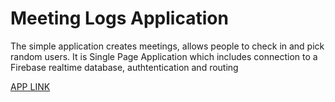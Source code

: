 # Meeting Logs Application

The simple application creates meetings, allows people to check in and pick random users. It is Single Page Application which includes connection to a Firebase realtime database, authtentication and routing

[APP LINK](https://)
